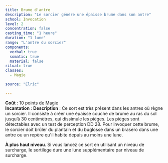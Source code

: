 ```yaml
---
title: Brume d'antre
description: "Le sorcier génère une épaisse brume dans son antre"
school: Invocation
level: 2
concentration: false
casting_time: "1 heure"
duration: "1 lune"
range: "L'antre du sorcier"
components:
  verbal: true
  somatic: true
  material: false
ritual: true
classes:
  - Magie

source: "Elric"

---
```

**Coût** : 10 points de Magie    
**Incantation** : 
**Description** : Ce sort est très présent dans les antres où règne un sorcier. Il consiste à créer une épaisse couche de brume au ras du sol jusqu’à 30 centimètres, qui dissimule les pièges. Les pièges sont détectables avec un test de perception DD 28. Pour invoquer cette brume, le sorcier doit brûler du plantain et du buglosse dans un brasero dans une antre ou un repère qu'il habite depuis au moins une lune.   

**À plus haut niveau**. Si vous lancez ce sort en utilisant un niveau de surcharge, le sortilège dure une lune supplémentaire par niveau de surcharge.   
